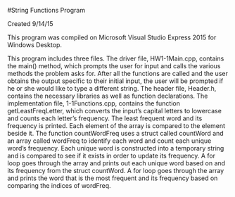 #String Functions Program 

Created 9/14/15

This program was compiled on Microsoft Visual Studio Express 2015 for Windows Desktop. 

This program includes three files. The driver file, HW1-1Main.cpp, contains the main() method, which prompts the user for input and calls the various methods the problem asks for. After all the functions are called and the user obtains the output specific to their initial input, the user will be prompted if he or she would like to type a different string. The header file, Header.h, contains the necessary libraries as well as function declarations. The implementation file, 1-1Functions.cpp, contains the function getLeastFreqLetter, which converts the input’s capital letters to lowercase and counts each letter’s frequency. The least frequent word and its frequency is printed. Each element of the array is compared to the element beside it. The function countWordFreq uses a struct called countWord and an array called wordFreq to identify each word and count each unique word’s frequency. Each unique word is constructed into a temporary string and is compared to see if it exists in order to update its frequency. A for loop goes through the array and prints out each unique word based on and its frequency from the struct countWord. A for loop goes through the array and prints the word that is the most frequent and its frequency based on comparing the indices of wordFreq. 
